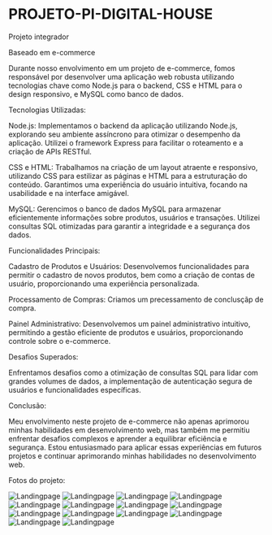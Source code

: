 # PROJETO-PI-DIGITAL-HOUSE
Projeto integrador

Baseado em e-commerce

Durante nosso envolvimento em um projeto de e-commerce, fomos responsável por desenvolver uma aplicação web robusta utilizando tecnologias chave como Node.js para o backend, CSS e HTML para o design responsivo, e MySQL como banco de dados.

Tecnologias Utilizadas:

Node.js: Implementamos o backend da aplicação utilizando Node.js, explorando seu ambiente assíncrono para otimizar o desempenho da aplicação. Utilizei o framework Express para facilitar o roteamento e a criação de APIs RESTful.

CSS e HTML: Trabalhamos na criação de um layout atraente e responsivo, utilizando CSS para estilizar as páginas e HTML para a estruturação do conteúdo. Garantimos uma experiência do usuário intuitiva, focando na usabilidade e na interface amigável.

MySQL: Gerencimos o banco de dados MySQL para armazenar eficientemente informações sobre produtos, usuários e transações. Utilizei consultas SQL otimizadas para garantir a integridade e a segurança dos dados.

Funcionalidades Principais:

Cadastro de Produtos e Usuários: Desenvolvemos funcionalidades para permitir o cadastro de novos produtos, bem como a criação de contas de usuário, proporcionando uma experiência personalizada.

Processamento de Compras: Criamos um precessamento de conclusçãp de compra.

Painel Administrativo: Desenvolvemos um painel administrativo intuitivo, permitindo a gestão eficiente de produtos e usuários, proporcionando controle sobre o e-commerce.

Desafios Superados:

Enfrentamos desafios como a otimização de consultas SQL para lidar com grandes volumes de dados, a implementação de autenticação segura de usuários e funcionalidades específicas.

Conclusão:

Meu envolvimento neste projeto de e-commerce não apenas aprimorou minhas habilidades em desenvolvimento web, mas também me permitiu enfrentar desafios complexos e aprender a equilibrar eficiência e segurança. Estou entusiasmado para aplicar essas experiências em futuros projetos e continuar aprimorando minhas habilidades no desenvolvimento web.

Fotos do projeto:

![ Landingpage ](ImagensProjeto/Capturar1.PNG)
![ Landingpage ](ImagensProjeto/Capturar2.PNG)
![ Landingpage ](ImagensProjeto/Capturar3.PNG)
![ Landingpage ](ImagensProjeto/Capturar4.PNG)
![ Landingpage ](ImagensProjeto/Capturar5.PNG)
![ Landingpage ](ImagensProjeto/Capturar6.PNG)
![ Landingpage ](ImagensProjeto/Capturar7.PNG)
![ Landingpage ](ImagensProjeto/Capturar8.PNG)
![ Landingpage ](ImagensProjeto/Capturar9.PNG)
![ Landingpage ](ImagensProjeto/Capturar10.PNG)
![ Landingpage ](ImagensProjeto/Capturar11.PNG)
![ Landingpage ](ImagensProjeto/Capturar12.PNG)
![ Landingpage ](ImagensProjeto/Capturar13.PNG)
![ Landingpage ](ImagensProjeto/Capturar14.PNG)
